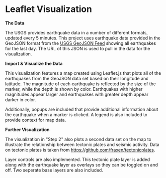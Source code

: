# Leaflet Visualization




 **The Data**

   The USGS provides earthquake data in a number of different formats, updated every 5 minutes. This project uses earthquake data provided in the GeoJSON format from the [USGS GeoJSON Feed](http://earthquake.usgs.gov/earthquakes/feed/v1.0/geojson.php) showing all earthquakes for the last day.  The URL of this JSON is used to pull in the data for the visualization.


 **Import & Visualize the Data**

   This visualization features a map created using Leaflet.js that plots all of the earthquakes from the GeoJSON data set based on their longitude and latitude. The magnitude of each earthquake is reflected by the size of the marker, while the depth is shown by color. Earthquakes with higher magnitudes appear larger and earthquakes with greater depth appear darker in color.

   Additionally, popups are included that provide additional information about the earthquake when a marker is clicked. A legend is also included to provide context for map data.


**Further Visualization**

   The visualization in "Step 2" also plots a second data set on the map to illustrate the relationship between tectonic plates and seismic activity. Data on tectonic plates is taken from <https://github.com/fraxen/tectonicplates>.

   Layer controls are also implemented. This tectonic plate layer is added along with the earthquake layer as overlays so they can be toggled on and off. Two seperate base layers are also included. 
